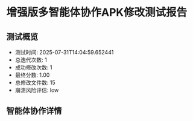 
# 增强版多智能体协作APK修改测试报告

## 测试概览
- 测试时间: 2025-07-31T14:04:59.652441
- 总迭代次数: 1
- 成功修改次数: 1
- 最终分数: 1.00
- 总修改文件数: 15
- 崩溃风险评估: low

## 智能体协作详情
